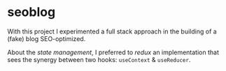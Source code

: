 # seoblog

With this project I experimented a full stack approach in the building of a (fake) blog SEO-optimized.

About the _state management_, I preferred to *redux* an implementation that sees the synergy between two hooks: `useContext` & `useReducer`.

